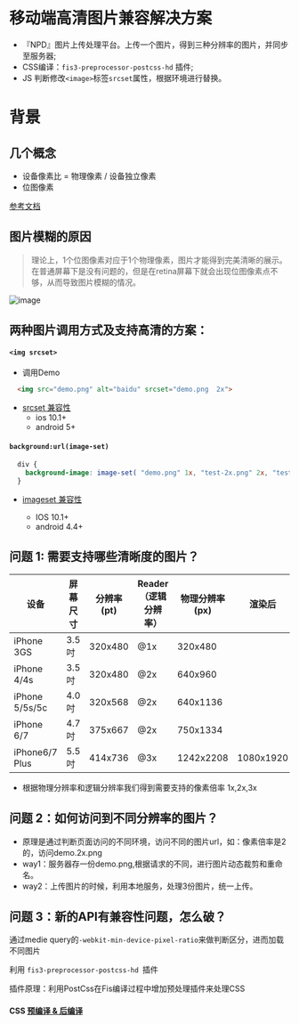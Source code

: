 # 移动端高清图片兼容解决方案

- 『NPD』图片上传处理平台。上传一个图片，得到三种分辨率的图片，并同步至服务器;
-  CSS编译：```fis3-preprocessor-postcss-hd``` 插件;
-  JS 判断修改```<image>```标签```srcset```属性，根据环境进行替换。


# 背景

## 几个概念

- 设备像素比 = 物理像素 / 设备独立像素 
- 位图像素

[参考文档](http://div.io/topic/1092)


## 图片模糊的原因

> 理论上，1个位图像素对应于1个物理像素，图片才能得到完美清晰的展示。在普通屏幕下是没有问题的，但是在retina屏幕下就会出现位图像素点不够，从而导致图片模糊的情况。


![image](http://divio.qiniudn.com/Fuex59zSiV9pbaJG-s9wg_UpCERP)

## 两种图片调用方式及支持高清的方案：

#### ```<img srcset>```

- 调用Demo
```html
  <img src="demo.png" alt="baidu" srcset="demo.png  2x">
```

- [srcset 兼容性](http://caniuse.com/#search=srcset)
  - ios 10.1+
  - android  5+



#### ```background:url(image-set)```
```css
  div {
    background-image: image-set( "demo.png" 1x, "test-2x.png" 2x, "test-print.png" 600dpi );
  }
```

- [imageset 兼容性](http://caniuse.com/#search=image-set)

  - IOS 10.1+
  - android  4.4+



## 问题 1: 需要支持哪些清晰度的图片？

| 设备 | 屏幕尺寸 | 分辨率(pt) | Reader（逻辑分辨率） | 物理分辨率(px) | 渲染后 | PPI |
| --- | --- | --- | --- | --- | --- | --- |
| iPhone 3GS | 3.5吋 | 320x480 | @1x | 320x480 |  | 163 |
| iPhone 4/4s | 3.5吋 | 320x480 | @2x | 640x960 |  | 330 |
| iPhone 5/5s/5c | 4.0吋 | 320x568 | @2x | 640x1136 |  | 326 |
| iPhone 6/7 | 4.7吋 | 375x667 | @2x | 750x1334 |  | 326 |
| iPhone6/7 Plus | 5.5吋 | 414x736 | @3x | 1242x2208 | 1080x1920 | 401 |

- 根据物理分辨率和逻辑分辨率我们得到需要支持的像素倍率 1x,2x,3x

## 问题 2：如何访问到不同分辨率的图片？

- 原理是通过判断页面访问的不同环境，访问不同的图片url，如：像素倍率是2的，访问demo.2x.png
- way1：服务器存一份demo.png,根据请求的不同，进行图片动态裁剪和重命名。
- way2：上传图片的时候，利用本地服务，处理3份图片，统一上传。


## 问题 3：新的API有兼容性问题，怎么破？

通过medie query的```-webkit-min-device-pixel-ratio```来做判断区分，进而加载不同图片

利用 ```fis3-preprocessor-postcss-hd ```插件

插件原理：利用PostCss在Fis编译过程中增加预处理插件来处理CSS

#### CSS  [预编译 & 后编译](http://www.kuqin.com/shuoit/20150210/344790.html)

